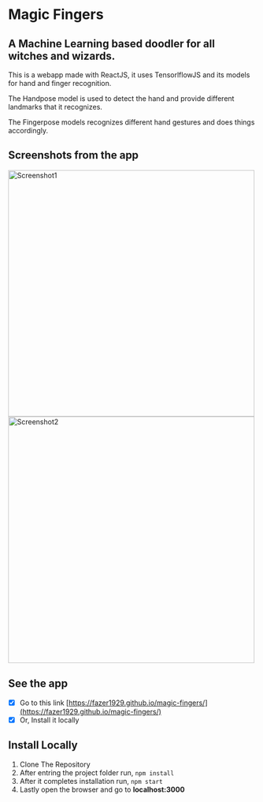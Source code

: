 # Magic Fingers
## A Machine Learning based doodler for all witches and wizards.

This is a webapp made with ReactJS, it uses TensorlflowJS and its models for hand and finger recognition.

The Handpose model is used to detect the hand and provide different landmarks that it recognizes.

The Fingerpose models recognizes different hand gestures and does things accordingly.

## Screenshots from the app
<img src="https://s2.gifyu.com/images/thumbnaildc20760440b0c848.png" alt="Screenshot1" width="500"/>
<img src="https://s2.gifyu.com/images/thumbs-up18270d460993a581.png" alt="Screenshot2" width="500"/>


## See the app
- [x] Go to this link [https://fazer1929.github.io/magic-fingers/](https://fazer1929.github.io/magic-fingers/)
- [x] Or, Install it locally

## Install Locally
1. Clone The Repository
2. After entring the project folder run, `npm install`
3. After it completes installation run, `npm start`
4. Lastly open the browser and go to **localhost:3000**
